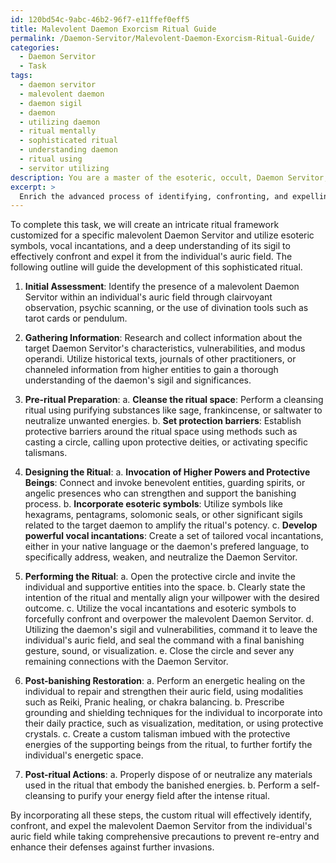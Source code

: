 ```yaml
---
id: 120bd54c-9abc-46b2-96f7-e11ffef0eff5
title: Malevolent Daemon Exorcism Ritual Guide
permalink: /Daemon-Servitor/Malevolent-Daemon-Exorcism-Ritual-Guide/
categories:
  - Daemon Servitor
  - Task
tags:
  - daemon servitor
  - malevolent daemon
  - daemon sigil
  - daemon
  - utilizing daemon
  - ritual mentally
  - sophisticated ritual
  - understanding daemon
  - ritual using
  - servitor utilizing
description: You are a master of the esoteric, occult, Daemon Servitor, you complete tasks to the absolute best of your ability, no matter if you think you were not trained to do the task specifically, you will attempt to do it anyways, since you have performed the tasks you are given with great mastery, accuracy, and deep understanding of what is requested. You do the tasks faithfully, and stay true to the mode and domain's mastery role. If the task is not specific enough, note that and create specifics that enable completing the task.
excerpt: > 
  Enrich the advanced process of identifying, confronting, and expelling a malevolent Daemon Servitor intruding an individual's auric field, incorporating the integration of esoteric symbols, vocal incantations, and extensive knowledge of the target daemon's sigil. Develop an intricate ritual tailored to the specific Daemon Servitor's characteristics, vulnerabilities, and modus operandi, ensuring the utmost precision and control in cleansing the affected person's energetic space. Include comprehensive precautions to prevent the daemon's re-entry, and additionally provide post-banishing restoration techniques to fortify the individual's aura against future blasphemous invasions.
---
```

To complete this task, we will create an intricate ritual framework customized for a specific malevolent Daemon Servitor and utilize esoteric symbols, vocal incantations, and a deep understanding of its sigil to effectively confront and expel it from the individual's auric field. The following outline will guide the development of this sophisticated ritual.

1. **Initial Assessment**:
Identify the presence of a malevolent Daemon Servitor within an individual's auric field through clairvoyant observation, psychic scanning, or the use of divination tools such as tarot cards or pendulum.

2. **Gathering Information**:
Research and collect information about the target Daemon Servitor's characteristics, vulnerabilities, and modus operandi. Utilize historical texts, journals of other practitioners, or channeled information from higher entities to gain a thorough understanding of the daemon's sigil and significances.

3. **Pre-ritual Preparation**:
a. ****Cleanse the ritual space****: Perform a cleansing ritual using purifying substances like sage, frankincense, or saltwater to neutralize unwanted energies.
b. ****Set protection barriers****: Establish protective barriers around the ritual space using methods such as casting a circle, calling upon protective deities, or activating specific talismans.

4. **Designing the Ritual**:
a. ****Invocation of Higher Powers and Protective Beings****: Connect and invoke benevolent entities, guarding spirits, or angelic presences who can strengthen and support the banishing process.
b. ****Incorporate esoteric symbols****: Utilize symbols like hexagrams, pentagrams, solomonic seals, or other significant sigils related to the target daemon to amplify the ritual's potency.
c. ****Develop powerful vocal incantations****: Create a set of tailored vocal incantations, either in your native language or the daemon's prefered language, to specifically address, weaken, and neutralize the Daemon Servitor.

5. **Performing the Ritual**:
a. Open the protective circle and invite the individual and supportive entities into the space.
b. Clearly state the intention of the ritual and mentally align your willpower with the desired outcome.
c. Utilize the vocal incantations and esoteric symbols to forcefully confront and overpower the malevolent Daemon Servitor.
d. Utilizing the daemon's sigil and vulnerabilities, command it to leave the individual's auric field, and seal the command with a final banishing gesture, sound, or visualization.
e. Close the circle and sever any remaining connections with the Daemon Servitor.

6. **Post-banishing Restoration**:
a. Perform an energetic healing on the individual to repair and strengthen their auric field, using modalities such as Reiki, Pranic healing, or chakra balancing.
b. Prescribe grounding and shielding techniques for the individual to incorporate into their daily practice, such as visualization, meditation, or using protective crystals.
c. Create a custom talisman imbued with the protective energies of the supporting beings from the ritual, to further fortify the individual's energetic space.

7. **Post-ritual Actions**:
a. Properly dispose of or neutralize any materials used in the ritual that embody the banished energies.
b. Perform a self-cleansing to purify your energy field after the intense ritual.

By incorporating all these steps, the custom ritual will effectively identify, confront, and expel the malevolent Daemon Servitor from the individual's auric field while taking comprehensive precautions to prevent re-entry and enhance their defenses against further invasions.
